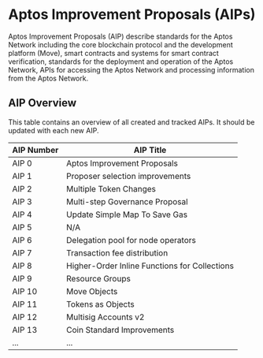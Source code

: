 # Aptos Improvement Proposals (AIPs)

Aptos Improvement Proposals (AIP) describe standards for the Aptos Network including the core blockchain protocol and the development platform (Move), smart contracts and systems for smart contract verification, standards for the deployment and operation of the Aptos Network, APIs for accessing the Aptos Network and processing information from the Aptos Network.

## AIP Overview

This table contains an overview of all created and tracked AIPs. It should be updated with each new AIP.

| AIP Number | AIP Title |
|--|--|
| AIP 0    | Aptos Improvement Proposals |
| AIP 1    | Proposer selection improvements |
| AIP 2    | Multiple Token Changes |
| AIP 3    | Multi-step Governance Proposal |
| AIP 4    | Update Simple Map To Save Gas |
| AIP 5    | N/A |
| AIP 6    | Delegation pool for node operators |
| AIP 7    | Transaction fee distribution |
| AIP 8    | Higher-Order Inline Functions for Collections |
| AIP 9    | Resource Groups |
| AIP 10   | Move Objects |
| AIP 11   | Tokens as Objects |
| AIP 12   | Multisig Accounts v2 |
| AIP 13   | Coin Standard Improvements |
| ... | ... |
